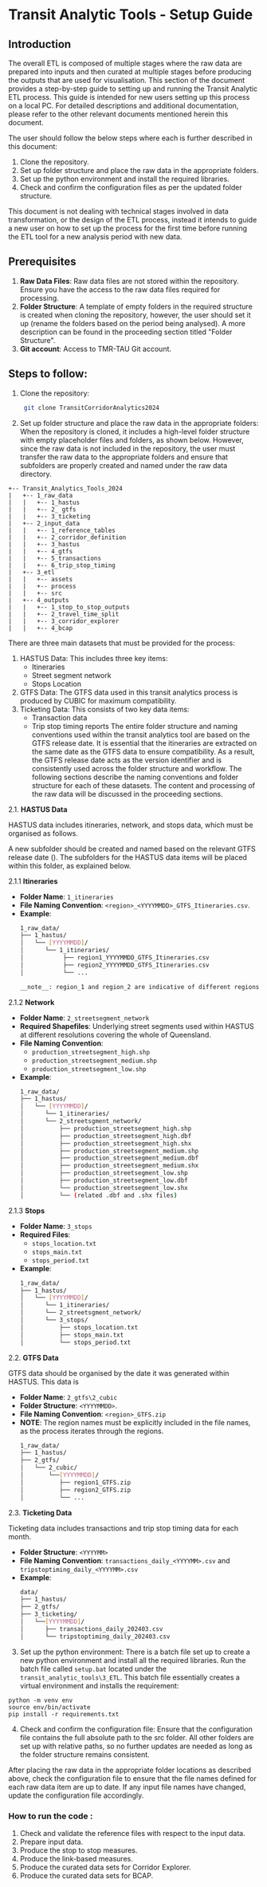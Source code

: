 # Transit Analytic Tools - Setup Guide

## Introduction

The overall ETL is composed of multiple stages where the raw data are prepared into inputs and then curated at multiple
stages before producing the outputs that are used for visualisation. This section of the document provides a
step-by-step guide to setting up and running the Transit Analytic ETL process. This guide is intended for new users
setting up this process on a local PC. For detailed
descriptions and additional documentation, please refer to the other relevant documents mentioned herein this document.

The user should follow the below steps where each is further described in this document:

1. Clone the repository.
2. Set up folder structure and place the raw data in the appropriate folders.
3. Set up the python environment and install the required libraries.
4. Check and confirm the configuration files as per the updated folder structure.


This document is not dealing with technical stages involved in data transformation, or the design of the ETL process,
instead it intends to
guide a
new user on how to set up the process for the first time before running the ETL tool for a new analysis period with new
data. 

## Prerequisites

1. **Raw Data Files**: Raw data files are not stored within the repository. Ensure you have the access to the raw data
   files required for processing. 
2. **Folder Structure**: A template of empty folders in the required structure is created when cloning the repository,
   however, the user should set it up (rename the folders based on the period being analysed). A more description can be
   found in the proceeding section titled "Folder Structure".
3. **Git account**: Access to TMR-TAU Git account.


## Steps to follow:

1. Clone the repository:

   ```sh
    git clone TransitCorridorAnalytics2024
    ```

2. Set up folder structure and place the raw data in the appropriate folders:
   When the repository is cloned, it includes a high-level folder structure with empty placeholder files and folders, as shown below. However, since the raw data is not included in the repository, the user must transfer the raw data to the appropriate folders and ensure that subfolders are properly created and named under the raw data directory.
```shell
+-- Transit_Analytics_Tools_2024
|   +-- 1_raw_data
|   |   +-- 1_hastus
|   |   +-- 2_ gtfs
|   |   +-- 3_ticketing
|   +-- 2_input_data
|   |   +-- 1_reference_tables
|   |   +-- 2_corridor_definition
|   |   +-- 3_hastus
|   |   +-- 4_gtfs
|   |   +-- 5_transactions
|   |   +-- 6_trip_stop_timing
|   +-- 3_etl
|   |   +-- assets
|   |   +-- process
|   |   +-- src
|   +-- 4_outputs
|   |   +-- 1_stop_to_stop_outputs
|   |   +-- 2_travel_time_split
|   |   +-- 3_corridor_explorer
|   |   +-- 4_bcap
```
There are three main datasets that must be provided for the process:
1. HASTUS Data: This includes three key items:
    - Itineraries 
    - Street segment network 
    - Stops Location
2. GTFS Data: The GTFS data used in this transit analytics process is produced by CUBIC for maximum compatibility.
3. Ticketing Data: This consists of two key data items:
   - Transaction data 
   - Trip stop timing reports 
The entire folder structure and naming conventions used within the transit analytics tool are based on the GTFS release date. It is essential that the itineraries are extracted on the same date as the GTFS data to ensure compatibility. As a result, the GTFS release date acts as the version identifier and is consistently used across the folder structure and workflow.
The following sections describe the naming conventions and folder structure for each of these datasets. The content and processing of the raw data will be discussed in the proceeding sections.

2.1. **HASTUS Data**

HASTUS data includes itineraries, network, and stops data, which must be organised as follows.

A new subfolder should be created and named based on the relevant GTFS release date (<YYYYMMDD>). The subfolders for the HASTUS data items will be placed within this folder, as explained below.

2.1.1 **Itineraries**

- **Folder Name**: `1_itineraries`
- **File Naming Convention**: `<region>_<YYYYMMDD>_GTFS_Itineraries.csv`.
- **Example**:
    ```sh
    1_raw_data/
    ├── 1_hastus/
    │   └── [YYYYMMDD]/
    │      └── 1_itineraries/
    │           ├── region1_YYYYMMDD_GTFS_Itineraries.csv
    │           ├── region2_YYYYMMDD_GTFS_Itineraries.csv
    │           └── ...
  
  __note__: region_1 and region_2 are indicative of different regions.
    ```

2.1.2 **Network**

- **Folder Name**: `2_streetsegment_network`
- **Required Shapefiles**: Underlying street segments used within HASTUS at different resolutions covering the whole of Queensland.
- **File Naming Convention**:
    - `production_streetsegment_high.shp`
    - `production_streetsegment_medium.shp`
    - `production_streetsegment_low.shp`
- **Example**:
    ```sh
    1_raw_data/
    ├── 1_hastus/
    │   └── [YYYYMMDD]/
    │      └── 1_itineraries/
    │      └── 2_streetsgment_network/
    │          ├── production_streetsegment_high.shp
    │          ├── production_streetsegment_high.dbf
    │          ├── production_streetsegment_high.shx
    │          ├── production_streetsegment_medium.shp
    │          ├── production_streetsegment_medium.dbf
    │          ├── production_streetsegment_medium.shx
    │          ├── production_streetsegment_low.shp
    │          ├── production_streetsegment_low.dbf
    │          └── production_streetsegment_low.shx    
    │          └── (related .dbf and .shx files)
    ```

2.1.3 **Stops**

- **Folder Name**: `3_stops`
- **Required Files**:
    - `stops_location.txt`
    - `stops_main.txt`
    - `stops_period.txt`
- **Example**:
    ```sh
    1_raw_data/
    ├── 1_hastus/
    │   └── [YYYYMMDD]/
    │      └── 1_itineraries/
    │      └── 2_streetsgment_network/
    │      └── 3_stops/
    │          ├── stops_location.txt
    │          ├── stops_main.txt
    │          └── stops_period.txt
    ```

2.2. **GTFS Data**

GTFS data should be organised by the date it was generated within HASTUS. This data is

- **Folder Name**: `2_gtfs\2_cubic`
- **Folder Structure**: `<YYYYMMDD>`.
- **File Naming Convention**: `<region>_GTFS.zip`
- **NOTE**: The region names must be explicitly included in the file names, as the process iterates through the regions. 
    ```sh
    1_raw_data/
    ├── 1_hastus/
    ├── 2_gtfs/
    │   └── 2_cubic/
    │       └──[YYYYMMDD]/
    │          ├── region1_GTFS.zip
    │          ├── region2_GTFS.zip
    │          └── ...
    ```

2.3. **Ticketing Data**

Ticketing data includes transactions and trip stop timing data for each month.

- **Folder Structure**: `<YYYYMM>`
- **File Naming Convention**: `transactions_daily_<YYYYMM>.csv` and `tripstoptiming_daily_<YYYYMM>.csv`
- **Example**:
    ```sh
    data/
    ├── 1_hastus/
    ├── 2_gtfs/
    ├── 3_ticketing/
    │   └──[YYYYMMDD]/
    │      ├── transactions_daily_202403.csv
    │      └── tripstoptiming_daily_202403.csv
    ```

3. Set up the python environment: There is a batch file set up to create a new python environment and install all the
   required libraries. Run the batch file called `setup.bat` located under the `transit_analytic_tools\3_ETL`. 
This batch file essentially creates a virtual environment and installs the requirement: 
```shell
python -m venv env
source env/bin/activate
pip install -r requirements.txt

```
4. Check and confirm the configuration file: Ensure that the configuration file contains the full absolute path to the src folder. All other folders are set up with relative paths, so no further updates are needed as long as the folder structure remains consistent.

After placing the raw data in the appropriate folder locations as described above, check the configuration file to ensure that the file names defined for each raw data item are up to date. If any input file names have changed, update the configuration file accordingly.


### How to run the code : 

1. Check and validate the reference files with respect to the input data.
2. Prepare input data.
3. Produce the stop to stop measures.
4. Produce the link-based measures.
5. Produce the curated data sets for Corridor Explorer.
6. Produce the curated data sets for BCAP.


